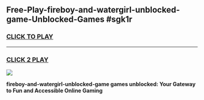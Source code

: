 
## Free-Play-fireboy-and-watergirl-unblocked-game-Unblocked-Games #sgk1r
<h3>
<a href="https://news.freeplayer.one?title=fireboy-and-watergirl-unblocked-game&ref=8M">CLICK TO PLAY</a></h3>
<hr>

<h3>
<a href="https://news.freeplayer.one?title=fireboy-and-watergirl-unblocked-game&ref=8M">CLICK 2 PLAY</a>
  
</h3>

<a href="https://news.freeplayer.one?title=fireboy-and-watergirl-unblocked-game&ref=8M"><img src="https://clearcache.store/games.png"></a>


**fireboy-and-watergirl-unblocked-game games unblocked: Your Gateway to Fun and Accessible Online Gaming**
